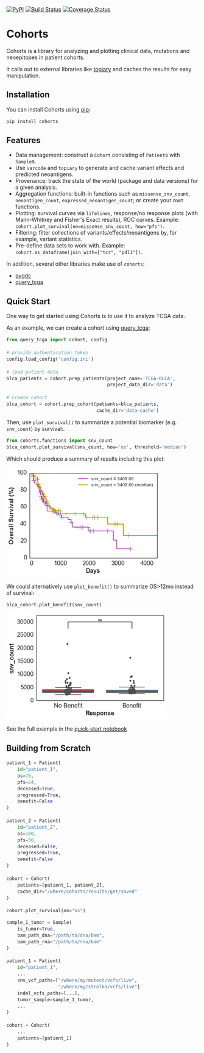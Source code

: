 [![PyPI](https://img.shields.io/pypi/v/cohorts.svg?maxAge=2592000)]() [![Build Status](https://travis-ci.org/hammerlab/cohorts.svg?branch=master)](https://travis-ci.org/hammerlab/cohorts) [![Coverage Status](https://coveralls.io/repos/hammerlab/cohorts/badge.svg?branch=master&service=github)](https://coveralls.io/github/hammerlab/cohorts?branch=master)

Cohorts
=======

Cohorts is a library for analyzing and plotting clinical data, mutations and neoepitopes in patient cohorts.

It calls out to external libraries like [topiary](https://github.com/hammerlab/topiary) and caches the results for easy manipulation.

Installation
------------

You can install Cohorts using [pip](https://pip.pypa.io/en/latest/quickstart.html):

```bash
pip install cohorts
```

Features
--------

* Data management: construct a `Cohort` consisting of `Patient`s with `Sample`s.
* Use `varcode` and `topiary` to generate and cache variant effects and predicted neoantigens.
* Provenance: track the state of the world (package and data versions) for a given analysis.
* Aggregation functions: built-in functions such as `missense_snv_count`, `neoantigen_count`, `expressed_neoantigen_count`; or create your own functions.
* Plotting: survival curves via `lifelines`, response/no response plots (with Mann-Whitney and Fisher's Exact results), ROC curves. Example: `cohort.plot_survival(on=missense_snv_count, how="pfs")`.
* Filtering: filter collections of variants/effects/neoantigens by, for example, variant statistics.
* Pre-define data sets to work with. Example: `cohort.as_dataframe(join_with=["tcr", "pdl1"])`.

In addition, several other libraries make use of `cohorts`:
* [pygdc](http://github.com/hammerlab/pygdc)
* [query_tcga](http://github.com/jburos/query_tcga)

Quick Start
---------------

One way to get started using Cohorts is to use it to analyze TCGA data.

As an example, we can create a cohort using [query_tcga](http://github.com/jburos/query_tcga):

```python
from query_tcga import cohort, config

# provide authentication token
config.load_config('config.ini')

# load patient data
blca_patients = cohort.prep_patients(project_name='TCGA-BLCA',
                                     project_data_dir='data')

# create cohort
blca_cohort = cohort.prep_cohort(patients=blca_patients,
                                 cache_dir='data-cache')
```

Then, use `plot_survival()` to summarize a potential biomarker (e.g. `snv_count`) by survival:.

```python
from cohorts.functions import snv_count
blca_cohort.plot_survival(snv_count, how='os', threshold='median')
```

Which should produce a summary of results including this plot:

![Survival plot example](/docs/survival_plot_example.png)

We could alternatively use `plot_benefit()` to summarize OS>12mo instead of survival:

```python
blca_cohort.plot_benefit(snv_count)
```

![Benefit plot example](/docs/benefit_plot_example.png)


See the full example in the [quick-start notebook](http://nbviewer.jupyter.org/github/hammerlab/tcga-blca/blob/master/Quick-start%20-%20using%20Cohorts%20with%20TCGA%20data.ipynb)

Building from Scratch
--------------

```python
patient_1 = Patient(
    id="patient_1",
    os=70,
    pfs=24,
    deceased=True,
    progressed=True,
    benefit=False
)
    
patient_2 = Patient(
    id="patient_2",
    os=100,
    pfs=50,
    deceased=False,
    progressed=True,
    benefit=False
)

cohort = Cohort(
    patients=[patient_1, patient_2],
    cache_dir="/where/cohorts/results/get/saved"
)

cohort.plot_survival(on="os")
```

```python
sample_1_tumor = Sample(
    is_tumor=True,
    bam_path_dna="/path/to/dna/bam",
    bam_path_rna="/path/to/rna/bam"
)

patient_1 = Patient(
    id="patient_1",
    ...
    snv_vcf_paths=["/where/my/mutect/vcfs/live",
                   "/where/my/strelka/vcfs/live"]
    indel_vcfs_paths=[...],
    tumor_sample=sample_1_tumor,
    ...
)

cohort = Cohort(
    ...
    patients=[patient_1]
)

```
